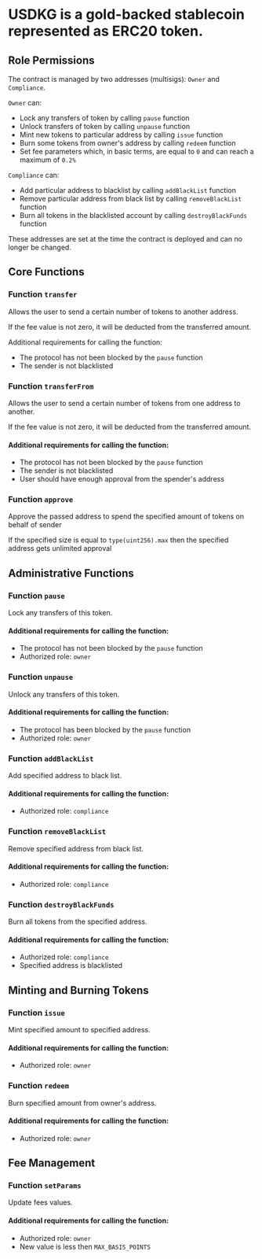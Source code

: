# USDKG is a gold-backed stablecoin represented as ERC20 token.

## Role Permissions
The contract is managed by two addresses (multisigs): `Owner` and `Compliance`.

`Owner` can:
- Lock any transfers of token by calling `pause` function
- Unlock transfers of token by calling `unpause` function
- Mint new tokens to particular address by calling `issue` function
- Burn some tokens from owner's address by calling `redeem` function
- Set fee parameters which, in basic terms, are equal to `0` and can reach a maximum of `0.2%`

`Compliance` can:
- Add particular address to blacklist by calling `addBlackList` function
- Remove particular address from black list by calling `removeBlackList` function
- Burn all tokens in the blacklisted account by calling `destroyBlackFunds` function

These addresses are set at the time the contract is deployed and can no longer be changed.

## Core Functions

### Function `transfer`
Allows the user to send a certain number of tokens to another address.

If the fee value is not zero, it will be deducted from the transferred amount.

Additional requirements for calling the function:
- The protocol has not been blocked by the `pause` function
- The sender is not blacklisted

### Function `transferFrom`
Allows the user to send a certain number of tokens from one address to another.

If the fee value is not zero, it will be deducted from the transferred amount.

#### Additional requirements for calling the function:
- The protocol has not been blocked by the `pause` function
- The sender is not blacklisted
- User should have enough approval from the spender's address

### Function `approve`
Approve the passed address to spend the specified amount of tokens on behalf of sender

If the specified size is equal to `type(uint256).max` then the specified address gets unlimited approval

## Administrative Functions

### Function `pause`
Lock any transfers of this token.

#### Additional requirements for calling the function:
- The protocol has not been blocked by the `pause` function
- Authorized role: `owner`

### Function `unpause`
Unlock any transfers of this token.

#### Additional requirements for calling the function:
- The protocol has been blocked by the `pause` function
- Authorized role: `owner`

### Function `addBlackList`
Add specified address to black list.

#### Additional requirements for calling the function:
- Authorized role: `compliance`

### Function `removeBlackList`
Remove specified address from black list.

#### Additional requirements for calling the function:
- Authorized role: `compliance`

### Function `destroyBlackFunds`
Burn all tokens from the specified address.

#### Additional requirements for calling the function:
- Authorized role: `compliance`
- Specified address is blacklisted

## Minting and Burning Tokens

### Function `issue`
Mint specified amount to specified address.

#### Additional requirements for calling the function:
- Authorized role: `owner`

### Function `redeem`
Burn specified amount from owner's address.

#### Additional requirements for calling the function:
- Authorized role: `owner`

## Fee Management

### Function `setParams`
Update fees values.

#### Additional requirements for calling the function:
- Authorized role: `owner`
- New value is less then `MAX_BASIS_POINTS`

